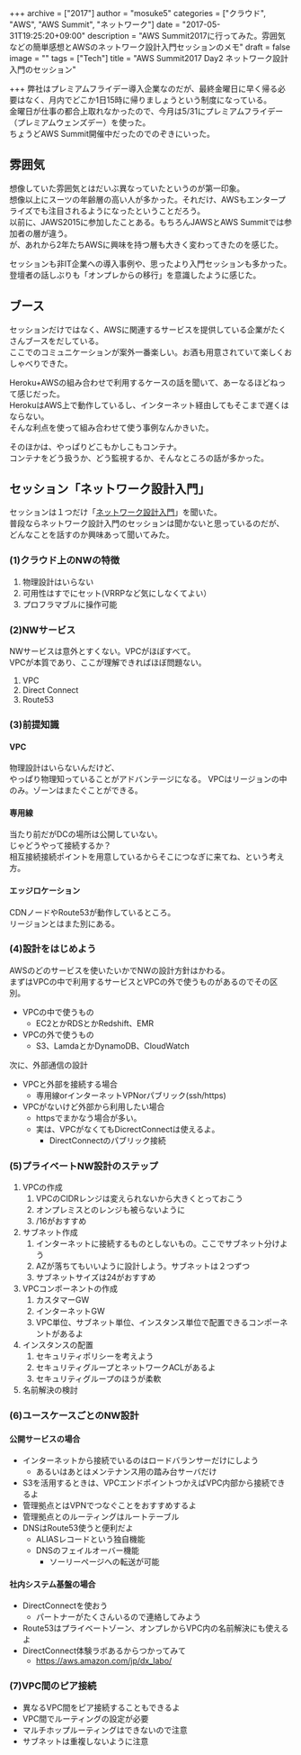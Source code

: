 +++
archive = ["2017"]
author = "mosuke5"
categories = ["クラウド", "AWS", "AWS Summit", "ネットワーク"]
date = "2017-05-31T19:25:20+09:00"
description = "AWS Summit2017に行ってみた。雰囲気などの簡単感想とAWSのネットワーク設計入門セッションのメモ"
draft = false
image = ""
tags = ["Tech"]
title = "AWS Summit2017 Day2 ネットワーク設計入門のセッション"

+++
弊社はプレミアムフライデー導入企業なのだが、最終金曜日に早く帰る必要はなく、月内でどこか1日15時に帰りましょうという制度になっている。  
金曜日が仕事の都合上取れなかったので、今月は5/31にプレミアムフライデー（プレミアムウェンズデー）を使った。  
ちょうどAWS Summit開催中だったのでのぞきにいった。

<!--more-->

## 雰囲気
想像していた雰囲気とはだいぶ異なっていたというのが第一印象。  
想像以上にスーツの年齢層の高い人が多かった。それだけ、AWSもエンタープライズでも注目されるようになったということだろう。  
以前に、JAWS2015に参加したことある。もちろんJAWSとAWS Summitでは参加者の層が違う。  
が、あれから2年たちAWSに興味を持つ層も大きく変わってきたのを感じた。

セッションも非IT企業への導入事例や、思ったより入門セッションも多かった。  
登壇者の話しぶりも「オンプレからの移行」を意識したように感じた。

## ブース
セッションだけではなく、AWSに関連するサービスを提供している企業がたくさんブースをだしている。  
ここでのコミュニケーションが案外一番楽しい。お酒も用意されていて楽しくおしゃべりできた。

Heroku+AWSの組み合わせで利用するケースの話を聞いて、あーなるほどねって感じだった。  
HerokuはAWS上で動作しているし、インターネット経由してもそこまで遅くはならない。  
そんな利点を使って組み合わせて使う事例なんかきいた。

そのほかは、やっぱりどこもかしこもコンテナ。  
コンテナをどう扱うか、どう監視するか、そんなところの話が多かった。

## セッション「ネットワーク設計入門」
セッションは１つだけ「[ネットワーク設計入門](http://www.awssummit.tokyo/summit/index.html#D2T3-5)」を聞いた。  
普段ならネットワーク設計入門のセッションは聞かないと思っているのだが、  
どんなことを話すのか興味あって聞いてみた。

### (1)クラウド上のNWの特徴
1. 物理設計はいらない
1. 可用性はすでにセット(VRRPなど気にしなくてよい）
1. プロフラマブルに操作可能

### (2)NWサービス
NWサービスは意外とすくない。VPCがほぼすべて。  
VPCが本質であり、ここが理解できればほぼ問題ない。

1. VPC
1. Direct Connect
1. Route53

### (3)前提知識
#### VPC
物理設計はいらないんだけど、  
やっぱり物理知っていることがアドバンテージになる。
VPCはリージョンの中のみ。ゾーンはまたぐことができる。

#### 専用線
当たり前だがDCの場所は公開していない。  
じゃどうやって接続するか？  
相互接続接続ポイントを用意しているからそこにつなぎに来てね、という考え方。

#### エッジロケーション
CDNノードやRoute53が動作しているところ。  
リージョンとはまた別にある。

### (4)設計をはじめよう
AWSのどのサービスを使いたいかでNWの設計方針はかわる。  
まずはVPCの中で利用するサービスとVPCの外で使うものがあるのでその区別。

- VPCの中で使うもの
    - EC2とかRDSとかRedshift、EMR
- VPCの外で使うもの
    - S3、LamdaとかDynamoDB、CloudWatch

次に、外部通信の設計

- VPCと外部を接続する場合
    - 専用線orインターネットVPNorパブリック(ssh/https)
- VPCがないけど外部から利用したい場合
    - httpsでまかなう場合が多い。
    - 実は、VPCがなくてもDicrectConnectは使えるよ。
        - DirectConnectのパブリック接続

### (5)プライベートNW設計のステップ
1. VPCの作成
    1. VPCのCIDRレンジは変えられないから大きくとっておこう
    1. オンプレミスとのレンジも被らないように
    1. /16がおすすめ
1. サブネット作成
    1. インターネットに接続するものとしないもの。ここでサブネット分けよう
    1. AZが落ちてもいいように設計しよう。サブネットは２つずつ
    1. サブネットサイズは24がおすすめ
1. VPCコンポーネントの作成
    1. カスタマーGW
    1. インターネットGW
    1. VPC単位、サブネット単位、インスタンス単位で配置できるコンポーネントがあるよ
1. インスタンスの配置
    1. セキュリティポリシーを考えよう
    1. セキュリティグループとネットワークACLがあるよ
    1. セキュリティグループのほうが柔軟
1. 名前解決の検討

### (6)ユースケースごとのNW設計
#### 公開サービスの場合
- インターネットから接続でいるのはロードバランサーだけにしよう
    - あるいはあとはメンテナンス用の踏み台サーバだけ
- S3を活用するときは、VPCエンドポイントつかえばVPC内部から接続できるよ
- 管理拠点とはVPNでつなぐことをおすすめするよ
- 管理拠点とのルーティングはルートテーブル
- DNSはRoute53使うと便利だよ
    - ALIASレコードという独自機能
    - DNSのフェイルオーバー機能
        - ソーリーページへの転送が可能

#### 社内システム基盤の場合
- DirectConnectを使おう
    - パートナーがたくさんいるので連絡してみよう
- Route53はプライベートゾーン、オンプレからVPC内の名前解決にも使えるよ
- DirectConnect体験ラボあるからつかってみて
    - https://aws.amazon.com/jp/dx_labo/

### (7)VPC間のピア接続
- 異なるVPC間をピア接続することもできるよ
- VPC間でルーティングの設定が必要
- マルチホップルーティングはできないので注意
- サブネットは重複しないように注意